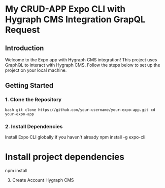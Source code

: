 # My CRUD-APP Expo CLI with Hygraph CMS Integration GrapQL Request

## Introduction

Welcome to the Expo app with Hygraph CMS integration! This project uses GraphQL to interact with Hygraph CMS. Follow the steps below to set up the project on your local machine.

## Getting Started

### 1. Clone the Repository

``bash
git clone https://github.com/your-username/your-expo-app.git
cd your-expo-app``


### 2. Install Dependencies

Install Expo CLI globally if you haven't already
npm install -g expo-cli



# Install project dependencies
npm install



3. Create Account Hygraph CMS
